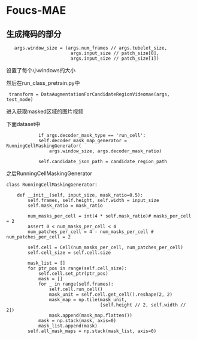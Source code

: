 # Foucs-MAE

## 生成掩码的部分

	   args.window_size = (args.num_frames // args.tubelet_size,
	                        args.input_size // patch_size[0],
	                        args.input_size // patch_size[1])

设置了每个小windows的大小

然后在run_class_pretrain.py中

 	 transform = DataAugmentationForCandidateRegionVideomae(args, test_mode)

进入获取masked区域的图片视频

下面dataset中

	            if args.decoder_mask_type == 'run_cell':
                self.decoder_mask_map_generator = RunningCellMaskingGenerator(
                    args.window_size, args.decoder_mask_ratio)

				self.candidate_json_path = candidate_region_path

之后RunningCellMaskingGenerator
	
	class RunningCellMaskingGenerator:
	
	    def __init__(self, input_size, mask_ratio=0.5):
	        self.frames, self.height, self.width = input_size
	        self.mask_ratio = mask_ratio
	
	        num_masks_per_cell = int(4 * self.mask_ratio)# masks_per_cell = 2
	        assert 0 < num_masks_per_cell < 4
	        num_patches_per_cell = 4 - num_masks_per_cell # num_patches_per_cell = 2
	
	        self.cell = Cell(num_masks_per_cell, num_patches_per_cell)
	        self.cell_size = self.cell.size
	
	        mask_list = []
	        for ptr_pos in range(self.cell_size):
	            self.cell.set_ptr(ptr_pos)
	            mask = []
	            for _ in range(self.frames):
	                self.cell.run_cell()
	                mask_unit = self.cell.get_cell().reshape(2, 2)
	                mask_map = np.tile(mask_unit,
	                                   [self.height // 2, self.width // 2])
	                mask.append(mask_map.flatten())
	            mask = np.stack(mask, axis=0)
	            mask_list.append(mask)
	        self.all_mask_maps = np.stack(mask_list, axis=0)